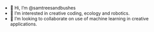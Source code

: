 - 👋 Hi, I’m @samtreesandbushes
- 👀 I’m interested in creative coding, ecology and robotics.
- 💞️ I’m looking to collaborate on use of machine learning in creative applications.

<!---
samtreesandbushes/samtreesandbushes is a ✨ special ✨ repository because its `README.md` (this file) appears on your GitHub profile.
You can click the Preview link to take a look at your changes.
--->
